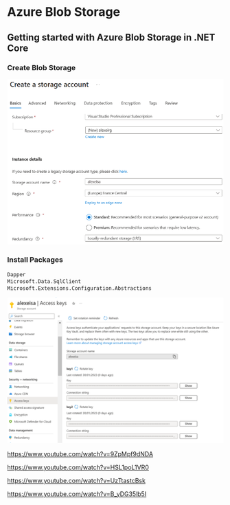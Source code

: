 # Azure Blob Storage

## Getting started with Azure Blob Storage in .NET Core 

### Create Blob Storage
<img src="/pictures/storage.png" title="storage"  width="800">


### Install Packages
```
Dapper
Microsoft.Data.SqlClient
Microsoft.Extensions.Configuration.Abstractions
```
<img src="/pictures/connection_string.png" title="connection string"  width="800">

https://www.youtube.com/watch?v=9ZpMpf9dNDA

https://www.youtube.com/watch?v=HSL1poL1VR0

https://www.youtube.com/watch?v=UzTtastcBsk

https://www.youtube.com/watch?v=B_yDG35lb5I
